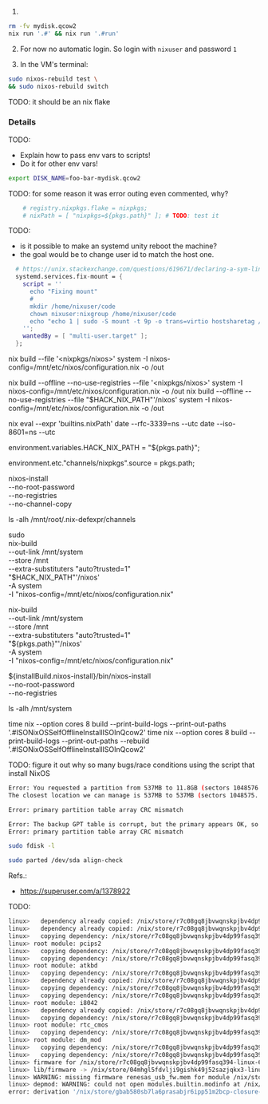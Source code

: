 



1) 
```bash
rm -fv mydisk.qcow2
nix run '.#' && nix run '.#run' 
```


2) For now no automatic login. So login with `nixuser` and password `1` 

3) In the VM's terminal:
```bash
sudo nixos-rebuild test \
&& sudo nixos-rebuild switch
```

TODO: it should be an nix flake


### Details


TODO: 
- Explain how to pass env vars to scripts!
- Do it for other env vars!
```bash
export DISK_NAME=foo-bar-mydisk.qcow2
```



TODO: for some reason it was error outing even commented, why? 
```nix
    # registry.nixpkgs.flake = nixpkgs;
    # nixPath = [ "nixpkgs=${pkgs.path}" ]; # TODO: test it
```



TODO: 
- is it possible to make an systemd unity reboot the machine?
- the goal would be to change user id to match the host one.
```nix
  # https://unix.stackexchange.com/questions/619671/declaring-a-sym-link-in-a-users-home-directory#comment1159159_619703
  systemd.services.fix-mount = {
    script = ''
      echo "Fixing mount"
      #
      mkdir /home/nixuser/code
      chown nixuser:nixgroup /home/nixuser/code
      echo "echo 1 | sudo -S mount -t 9p -o trans=virtio hostsharetag /home/nixuser/code" >> /home/nixuser/.profile
    '';
    wantedBy = [ "multi-user.target" ];
  };
``` 







nix build --file '<nixpkgs/nixos>' system -I nixos-config=/mnt/etc/nixos/configuration.nix -o /out

nix build --offline --no-use-registries --file '<nixpkgs/nixos>' system -I nixos-config=/mnt/etc/nixos/configuration.nix -o /out
nix build --offline --no-use-registries --file "$HACK_NIX_PATH"'/nixos' system -I nixos-config=/mnt/etc/nixos/configuration.nix -o /out

nix eval --expr 'builtins.nixPath'
date --rfc-3339=ns --utc
date --iso-8601=ns --utc


environment.variables.HACK_NIX_PATH = "${pkgs.path}";

environment.etc."channels/nixpkgs".source = pkgs.path;


nixos-install \
--no-root-password \
--no-registries \
--no-channel-copy


ls -alh /mnt/root/.nix-defexpr/channels


sudo \
nix-build \
--out-link /mnt/system \
--store /mnt \
--extra-substituters "auto?trusted=1" \
"$HACK_NIX_PATH"'/nixos' \
-A system \
-I "nixos-config=/mnt/etc/nixos/configuration.nix"




nix-build \
--out-link /mnt/system \
--store /mnt \
--extra-substituters "auto?trusted=1" \
"${pkgs.path}"'/nixos' \
-A system \
-I "nixos-config=/mnt/etc/nixos/configuration.nix"


${installBuild.nixos-install}/bin/nixos-install \
--no-root-password \
--no-registries

ls -alh /mnt/system

time nix --option cores 8 build --print-build-logs --print-out-paths '.#ISONixOSSelfOfflineInstallISOInQcow2'
time nix --option cores 8 build --print-build-logs --print-out-paths --rebuild '.#ISONixOSSelfOfflineInstallISOInQcow2'


TODO: figure it out why so many bugs/race conditions using the script that install NixOS
```bash
Error: You requested a partition from 537MB to 11.8GB (sectors 1048576..23068671).
The closest location we can manage is 537MB to 537MB (sectors 1048575..1048575).
```

```bash
Error: primary partition table array CRC mismatch
```


```bash
Error: The backup GPT table is corrupt, but the primary appears OK, so that will be used.
Error: primary partition table array CRC mismatch
```



```bash
sudo fdisk -l

sudo parted /dev/sda align-check
```
Refs.:
- https://superuser.com/a/1378922



TODO: 
```bash
linux>   dependency already copied: /nix/store/r7c08gq8jbvwqnskpjbv4dp99fasq394-linux-6.6.56-modules/lib/modules/6.6.56/kernel/drivers/hid/hid.ko.xz
linux>   dependency already copied: /nix/store/r7c08gq8jbvwqnskpjbv4dp99fasq394-linux-6.6.56-modules/lib/modules/6.6.56/kernel/drivers/hid/usbhid/usbhid.ko.xz
linux>   copying dependency: /nix/store/r7c08gq8jbvwqnskpjbv4dp99fasq394-linux-6.6.56-modules/lib/modules/6.6.56/kernel/drivers/hid/hid-corsair.ko.xz
linux> root module: pcips2
linux>   copying dependency: /nix/store/r7c08gq8jbvwqnskpjbv4dp99fasq394-linux-6.6.56-modules/lib/modules/6.6.56/kernel/drivers/input/serio/serio.ko.xz
linux>   copying dependency: /nix/store/r7c08gq8jbvwqnskpjbv4dp99fasq394-linux-6.6.56-modules/lib/modules/6.6.56/kernel/drivers/input/serio/pcips2.ko.xz
linux> root module: atkbd
linux>   copying dependency: /nix/store/r7c08gq8jbvwqnskpjbv4dp99fasq394-linux-6.6.56-modules/lib/modules/6.6.56/kernel/drivers/input/vivaldi-fmap.ko.xz
linux>   dependency already copied: /nix/store/r7c08gq8jbvwqnskpjbv4dp99fasq394-linux-6.6.56-modules/lib/modules/6.6.56/kernel/drivers/input/serio/serio.ko.xz
linux>   copying dependency: /nix/store/r7c08gq8jbvwqnskpjbv4dp99fasq394-linux-6.6.56-modules/lib/modules/6.6.56/kernel/drivers/input/serio/libps2.ko.xz
linux>   copying dependency: /nix/store/r7c08gq8jbvwqnskpjbv4dp99fasq394-linux-6.6.56-modules/lib/modules/6.6.56/kernel/drivers/input/keyboard/atkbd.ko.xz
linux> root module: i8042
linux>   dependency already copied: /nix/store/r7c08gq8jbvwqnskpjbv4dp99fasq394-linux-6.6.56-modules/lib/modules/6.6.56/kernel/drivers/input/serio/serio.ko.xz
linux>   copying dependency: /nix/store/r7c08gq8jbvwqnskpjbv4dp99fasq394-linux-6.6.56-modules/lib/modules/6.6.56/kernel/drivers/input/serio/i8042.ko.xz
linux> root module: rtc_cmos
linux>   copying dependency: /nix/store/r7c08gq8jbvwqnskpjbv4dp99fasq394-linux-6.6.56-modules/lib/modules/6.6.56/kernel/drivers/rtc/rtc-cmos.ko.xz
linux> root module: dm_mod
linux>   copying dependency: /nix/store/r7c08gq8jbvwqnskpjbv4dp99fasq394-linux-6.6.56-modules/lib/modules/6.6.56/kernel/drivers/dax/dax.ko.xz
linux>   copying dependency: /nix/store/r7c08gq8jbvwqnskpjbv4dp99fasq394-linux-6.6.56-modules/lib/modules/6.6.56/kernel/drivers/md/dm-mod.ko.xz
linux> firmware for /nix/store/r7c08gq8jbvwqnskpjbv4dp99fasq394-linux-6.6.56-modules/lib/modules/6.6.56/kernel/drivers/usb/host/xhci-pci.ko.xz: renesas_usb_fw.mem
linux> lib/firmware -> /nix/store/04mhgl5fdvlji9gishk49j52sazjqkx3-linux-6.6.56-modules-shrunk/lib/firmware
linux> WARNING: missing firmware renesas_usb_fw.mem for module /nix/store/r7c08gq8jbvwqnskpjbv4dp99fasq394-linux-6.6.56-modules/lib/modules/6.6.56/kernel/drivers/usb/host/xhci-pci.ko.xz
linux> depmod: WARNING: could not open modules.builtin.modinfo at /nix/store/04mhgl5fdvlji9gishk49j52sazjqkx3-linux-6.6.56-modules-shrunk/lib/modules/6.6.56: No such file or directory
error: derivation '/nix/store/gbab580sb7la6prasabjr6ipp51m2bcp-closure-info.drv' requires non-existent output 'bin' from input derivation '/nix/store/f3dhj2810j9apyrrdifp0n8h5madfia0-libidn2-2 /179m29,8s
```

